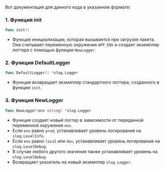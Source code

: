 Вот документация для данного кода в указанном формате:

### 1. Функция init
```go
func init()
```
- Функция инициализации, которая вызывается при загрузке пакета. Она считывает переменную окружения `APP_ENV` и создает экземпляр логгера с помощью функции `NewLogger`.

### 2. Функция DefaultLogger
```go
func DefaultLogger() *slog.Logger
```
- Функция возвращает экземпляр стандартного логгера, созданного в функции `init`.

### 3. Функция NewLogger
```go
func NewLogger(env string) *slog.Logger
```
- Функция создает новый логгер в зависимости от переданной переменной окружения `env`. 
- Если `env` равно `prod`, устанавливает уровень логирования на `slog.LevelInfo`.
- Если `env` равно `local` или `dev`, устанавливает уровень логирования на `slog.LevelDebug`.
- В случае любого другого значения также устанавливает уровень на `slog.LevelDebug`.
- Возвращает указатель на новый экземпляр `slog.Logger`.
